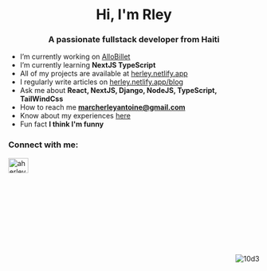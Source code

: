 <h1 align="center">Hi, I'm Rley</h1>
<h3 align="center">A passionate fullstack developer from Haiti</h3>


- I’m currently working on [AlloBillet](https://github.com/10d3/maplas.git)
- I’m currently learning **NextJS TypeScript**
- All of my projects are available at [herley.netlify.app](https://herley.netlify.app)
- I regularly write articles on [herley.netlify.app/blog](https://herley.netlify.app/blog)
- Ask me about **React, NextJS, Django, NodeJS, TypeScript, TailWindCss**
- How to reach me **marcherleyantoine@gmail.com**
- Know about my experiences [here](https://herley.netlify.app/certificat.pdf)
- Fun fact **I think I'm funny**

<h3 align="left">Connect with me:</h3>
<p align="left">
  <a href="https://linkedin.com/in/aherleym" target="blank">
    <img align="center" src="https://raw.githubusercontent.com/rahuldkjain/github-profile-readme-generator/master/src/images/icons/Social/linked-in-alt.svg" alt="aherleym" height="30" width="40" />
  </a>
</p>



<br>
<br>
<br>
<br>
<br>
<br>
<br>
<br>
<p align="right">
  <img src="https://komarev.com/ghpvc/?username=10d3&label=Profile%20views&color=0e75b6&style=flat" alt="10d3" />
</p>
